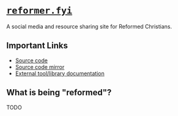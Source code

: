 # [`reformer.fyi`](https://reformer.fyi)

A social media and resource sharing site for Reformed Christians.

## Important Links

- [Source code](https://git.sr.ht/~jamesaorson/reformer)
- [Source code mirror](https://github.com/exokomodo/reformer)
- [External tool/library documentation](./external/docs/)

## What is being "reformed"?

TODO
